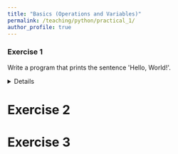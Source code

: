 ```yaml
---
title: "Basics (Operations and Variables)"
permalink: /teaching/python/practical_1/
author_profile: true
---
```


### Exercise 1

Write a program that prints the sentence  'Hello, World!'.

<details>
    ```python
    print('Hello, World!')
    ```
</details>

Exercise 2
==========

Exercise 3
==========
